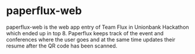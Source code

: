 # paperflux-web
paperflux-web is the web app entry of Team Flux in Unionbank Hackathon which ended up in top 8. Paperflux keeps track of the event and conferences where the user goes and at the same time updates their resume after the QR code has been scanned.
